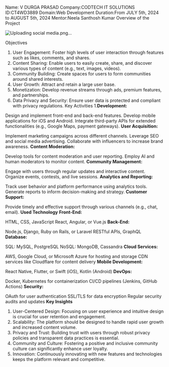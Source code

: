 Name: V DURGA PRASAD
Company:CODTECH IT SOLUTIONS
ID:CT4WD3889
Domain:Web Development
Duration:From JULY 5th, 2024 to AUGUST 5th, 2024
Mentor:Neela Santhosh Kumar
Overview of the Project

![Uploading social media.png…]()

Objectives
1. User Engagement: Foster high levels of user interaction through features such as likes, comments, and shares.
2. Content Sharing: Enable users to easily create, share, and discover various types of content (e.g., text, images, videos).
3. Community Building: Create spaces for users to form communities around shared interests.
4. User Growth: Attract and retain a large user base.
5. Monetization: Develop revenue streams through ads, premium features, and partnerships.
6. Data Privacy and Security: Ensure user data is protected and compliant with privacy regulations.
Key Activities
1.**Development:**

Design and implement front-end and back-end features.
Develop mobile applications for iOS and Android.
Integrate third-party APIs for extended functionalities (e.g., Google Maps, payment gateways).
**User Acquisition:**

Implement marketing campaigns across different channels.
Leverage SEO and social media advertising.
Collaborate with influencers to increase brand awareness.
**Content Moderation:**

Develop tools for content moderation and user reporting.
Employ AI and human moderators to monitor content.
**Community Management:**

Engage with users through regular updates and interactive content.
Organize events, contests, and live sessions.
**Analytics and Reporting:**

Track user behavior and platform performance using analytics tools.
Generate reports to inform decision-making and strategy.
**Customer Support:**

Provide timely and effective support through various channels (e.g., chat, email).
**Used Technology**
**Front-End:**

HTML, CSS, JavaScript
React, Angular, or Vue.js
**Back-End:**

Node.js, Django, Ruby on Rails, or Laravel
RESTful APIs, GraphQL
**Database:**

SQL: MySQL, PostgreSQL
NoSQL: MongoDB, Cassandra
**Cloud Services:**

AWS, Google Cloud, or Microsoft Azure for hosting and storage
CDN services like Cloudflare for content delivery
**Mobile Development:**

React Native, Flutter, or Swift (iOS), Kotlin (Android)
**DevOps:**

Docker, Kubernetes for containerization
CI/CD pipelines (Jenkins, GitHub Actions)
**Security:**

OAuth for user authentication
SSL/TLS for data encryption
Regular security audits and updates
**Key Insights**
1. User-Centered Design: Focusing on user experience and intuitive design is crucial for user retention and engagement.
2. Scalability: The platform should be designed to handle rapid user growth and increased content volume.
3. Privacy and Trust: Building trust with users through robust privacy policies and transparent data practices is essential.
4. Community and Culture: Fostering a positive and inclusive community culture can significantly enhance user loyalty.
5. Innovation: Continuously innovating with new features and technologies keeps the platform relevant and competitive.
